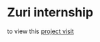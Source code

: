# <h1>Zuri internship</h1>

to view this <a href="https://haycode.herokuapp.com/">project visit</a>
